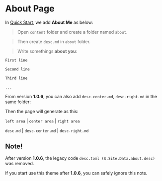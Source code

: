 # About Page

In [Quick Start](./quickstart.md), we add **About Me** as below:

> Open `content` folder and create a folder named `about`.

> Then create `desc.md` in `about` folder.

> Write somethings **about you**:

```md
First line

Second line

Third line

...
```

From version **1.0.6**, you can also add `desc-center.md`, `desc-right.md` in the same folder:

Then the page will generate as this:


`left area` | `center area` | `right area`

`desc.md` | `desc-center.md` | `desc-right.md`

## Note!

After version **1.0.6**, the legacy code `desc.toml ($.Site.Data.about.desc)` was removed.

If you start use this theme after **1.0.6**, you can safely ignore this note.
